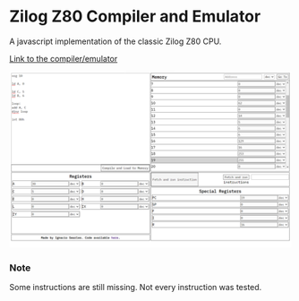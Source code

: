 # Zilog Z80 Compiler and Emulator

A javascript implementation of the classic Zilog Z80 CPU.

[Link to the compiler/emulator](https://ignaciosearles.github.io/Z80-CompilerAndEmulator/)

![Z80 Compiler/Emulator](./images/Z80Pic.png)

### Note

Some instructions are still missing. Not every instruction was tested.
